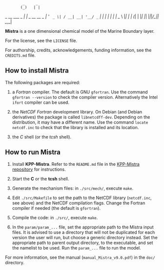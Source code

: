             _     _             
           (_)   | |            
  _ __ ___  _ ___| |_ _ __ __ _ 
 | '_ ` _ \| / __| __| '__/ _` |
 | | | | | | \__ \ |_| | | (_| |
 |_| |_| |_|_|___/\__|_|  \__,_|
                                  

**Mistra** is a one dimensional chemical model of the Marine Boundary layer.

For the license, see the `LICENSE` file.

For authorship, credits, acknowledgements, funding information, see the `CREDITS.md` file.


How to install Mistra
---------------------

The following packages are required:

1. a *Fortran* compiler. The default is GNU `gfortran`. Use the command `gfortran --version` to check the compiler version. Alternatively the Intel `ifort` compiler can be used.

2. the *NetCDF Fortran* development library. On Debian (and Debian derivatives) the package is called `libnetcdff-dev`. Depending on the distribution, it may have a different name. Use the command `locate netcdf.inc` to check that the library is installed and its location.

3. the *C* shell (or the *tcsh* shell).


How to run Mistra
-----------------

1. Install **KPP-Mistra**. Refer to the `README.md` file in the [KPP-Mistra repository](https://github.com/MistraModel/KPP-Mistra) for instructions.

2. Start the **C** or the **tcsh** shell.

3. Generate the mechanism files: in `./src/mech/`, execute `make`.

4. Edit `./src/Makefile` to set the path to the NetCDF library (`netcdf.inc`, see above) and the NetCDF compilation flags. Change the Fortran compiler if needed (the default is `gfortran`).

5. Compile the code: in `./src/`, execute `make`.

6. In the `param/param_...` file, set the appropriate path to the Mistra input files. It is advised to use a directory that will not be duplicated for each version the user will run, but choose a generic directory instead. Set the appropriate path to parent output directory, to the executable, and set the namelist to be used. Run the `param_...` file to run the model.

For more information, see the manual (`manual_Mistra_v9.0.pdf`) in the `doc/` directory.
